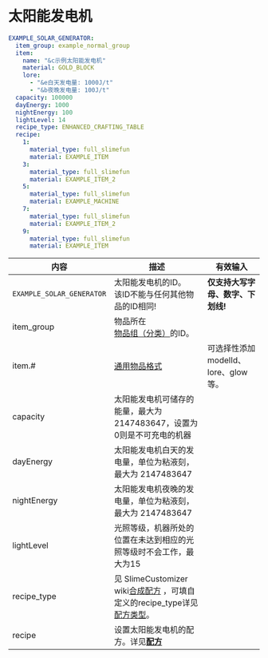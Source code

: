 # 太阳能发电机

```yaml
EXAMPLE_SOLAR_GENERATOR:
  item_group: example_normal_group
  item:
    name: "&c示例太阳能发电机"
    material: GOLD_BLOCK
    lore:
      - "&e白天发电量: 1000J/t"
      - "&b夜晚发电量: 100J/t"
  capacity: 100000
  dayEnergy: 1000
  nightEnergy: 100
  lightLevel: 14
  recipe_type: ENHANCED_CRAFTING_TABLE
  recipe:
    1:
      material_type: full_slimefun
      material: EXAMPLE_ITEM
    3:
      material_type: full_slimefun
      material: EXAMPLE_ITEM_2
    5:
      material_type: full_slimefun
      material: EXAMPLE_MACHINE
    7:
      material_type: full_slimefun
      material: EXAMPLE_ITEM_2
    9:
      material_type: full_slimefun
      material: EXAMPLE_ITEM
```
| 内容 | 描述 | 有效输入 |
| --- | ----------- | ----------------- |
| `EXAMPLE_SOLAR_GENERATOR` | 太阳能发电机的ID。<br>该ID不能与任何其他物品的ID相同! | **仅支持大写字母、数字、下划线!** |
| item_group | 物品所在[物品组（分类）](file/groups.md)的ID。 |
| item.# | [通用物品格式](format/universal-item-format.md)| 可选择性添加modelId、lore、glow等。 |
| capacity | 太阳能发电机可储存的能量，最大为 2147483647，设置为0则是不可充电的机器 |
| dayEnergy | 太阳能发电机白天的发电量，单位为粘液刻，最大为 2147483647 |
| nightEnergy | 太阳能发电机夜晚的发电量，单位为粘液刻，最大为 2147483647 |
| lightLevel | 光照等级，机器所处的位置在未达到相应的光照等级时不会工作，最大为15 |
| recipe_type | 见 SlimeCustomizer wiki[合成配方](https://slimefun-addons-wiki.guizhanss.cn/slime-customizer/Crafting-Recipe) ，可填自定义的recipe_type详见[配方类型](file/recipe_type.md)。 |
| recipe | 设置太阳能发电机的配方。详见[**配方**](../format/recipe.md) |
